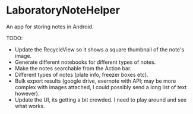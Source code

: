 # LaboratoryNoteHelper
An app for storing notes in Android.

TODO:
  - Update the RecycleView so it shows a square thumbnail of the note's image. 
  - Generate different notebooks for different types of notes.
  - Make the notes searchable from the Action bar.
  - Different types of notes (plate info, freezer boxes etc).
  - Bulk export results (google drive, evernote with API; may be more complex with images attached, I could possibly send a long list of text however).
  - Update the UI, its getting a bit crowded. I need to play around and see what works. 

